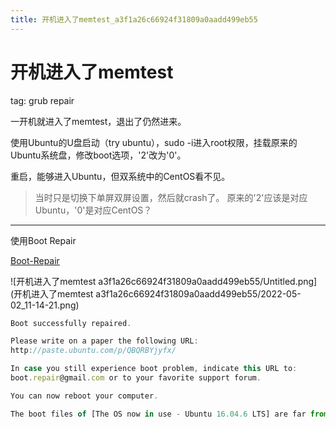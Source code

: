 ```yaml
---
title: 开机进入了memtest_a3f1a26c66924f31809a0aadd499eb55
---
```


# 开机进入了memtest

tag: grub repair

一开机就进入了memtest，退出了仍然进来。

使用Ubuntu的U盘启动（try ubuntu），sudo -i进入root权限，挂载原来的Ubuntu系统盘，修改boot选项，'2'改为'0'。

重启，能够进入Ubuntu，但双系统中的CentOS看不见。

> 当时只是切换下单屏双屏设置，然后就crash了。
原来的'2'应该是对应Ubuntu，'0'是对应CentOS？
> 

---

使用Boot Repair

[Boot-Repair](https://help.ubuntu.com/community/Boot-Repair)

![开机进入了memtest a3f1a26c66924f31809a0aadd499eb55/Untitled.png](开机进入了memtest a3f1a26c66924f31809a0aadd499eb55/2022-05-02_11-14-21.png)

```jsx
Boot successfully repaired.

Please write on a paper the following URL:
http://paste.ubuntu.com/p/QBQRBYjyfx/

In case you still experience boot problem, indicate this URL to:
boot.repair@gmail.com or to your favorite support forum.

You can now reboot your computer.

The boot files of [The OS now in use - Ubuntu 16.04.6 LTS] are far from the start of the disk. Your BIOS may not detect them. You may want to retry after creating a /boot partition (EXT4, >200MB, start of the disk). This can be performed via tools such as gParted. Then select this partition via the [Separate /boot partition:] option of [Boot Repair]. (https://help.ubuntu.com/community/BootPartition)
```